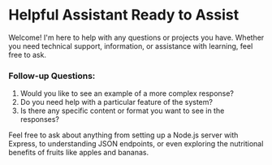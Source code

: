 # Helpful Assistant Ready to Assist

Welcome! I'm here to help with any questions or projects you have. Whether you need technical support, information, or assistance with learning, feel free to ask.

### Follow-up Questions:
1. Would you like to see an example of a more complex response?
2. Do you need help with a particular feature of the system?
3. Is there any specific content or format you want to see in the responses?

Feel free to ask about anything from setting up a Node.js server with Express, to understanding JSON endpoints, or even exploring the nutritional benefits of fruits like apples and bananas.

